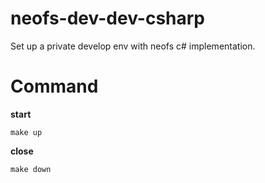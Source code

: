 # neofs-dev-dev-csharp

Set up a private develop env with neofs c# implementation.

# Command

**start**

```make up```

**close**

```make down```
